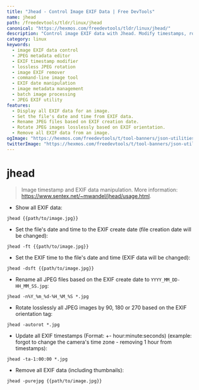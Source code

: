 ```yaml
---
title: "Jhead - Control Image EXIF Data | Free DevTools"
name: jhead
path: /freedevtools/tldr/linux/jhead
canonical: "https://hexmos.com/freedevtools/tldr/linux/jhead/"
description: "Control image EXIF data with Jhead. Modify timestamps, rotate images losslessly, and remove EXIF data. Free online tool, no registration required."
category: linux
keywords:
  - image EXIF data control
  - JPEG metadata editor
  - EXIF timestamp modifier
  - lossless JPEG rotation
  - image EXIF remover
  - command-line image tool
  - EXIF date manipulation
  - image metadata management
  - batch image processing
  - JPEG EXIF utility
features:
  - Display all EXIF data for an image.
  - Set the file's date and time from EXIF data.
  - Rename JPEG files based on EXIF creation date.
  - Rotate JPEG images losslessly based on EXIF orientation.
  - Remove all EXIF data from an image.
ogImage: "https://hexmos.com/freedevtools/t/tool-banners/json-utilities-banner.png"
twitterImage: "https://hexmos.com/freedevtools/t/tool-banners/json-utilities-banner.png"
---
```


# jhead

> Image timestamp and EXIF data manipulation.
> More information: <https://www.sentex.net/~mwandel/jhead/usage.html>.

- Show all EXIF data:

`jhead {{path/to/image.jpg}}`

- Set the file's date and time to the EXIF create date (file creation date will be changed):

`jhead -ft {{path/to/image.jpg}}`

- Set the EXIF time to the file's date and time (EXIF data will be changed):

`jhead -dsft {{path/to/image.jpg}}`

- Rename all JPEG files based on the EXIF create date to `YYYY_MM_DD-HH_MM_SS.jpg`:

`jhead -n%Y_%m_%d-%H_%M_%S *.jpg`

- Rotate losslessly all JPEG images by 90, 180 or 270 based on the EXIF orientation tag:

`jhead -autorot *.jpg`

- Update all EXIF timestamps (Format: +- hour:minute:seconds) (example: forgot to change the camera's time zone - removing 1 hour from timestamps):

`jhead -ta-1:00:00 *.jpg`

- Remove all EXIF data (including thumbnails):

`jhead -purejpg {{path/to/image.jpg}}`
